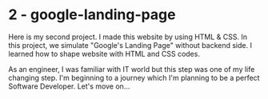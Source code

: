 # 2 - google-landing-page

Here is my second project. I made this website by using HTML & CSS. 
In this project, we simulate "Google's Landing Page" without backend side.
I learned how to shape website with HTML and CSS codes.


As an engineer, I was familiar with IT world but this step was one of my life changing step. 
I'm beginning to a journey which I'm planning to be a perfect Software Developer.
Let's move on...
